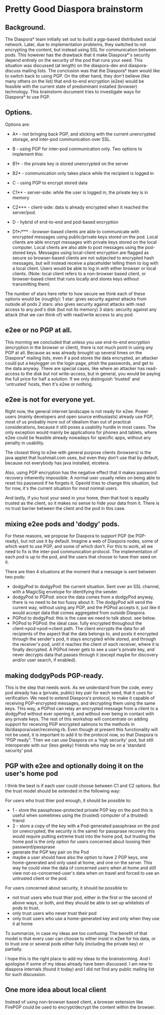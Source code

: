 Pretty Good Diaspora brainstorm
====================


Background.
-----------------
The Diaspora\* team initially set out to build a pgp-based distributed social network. Later, due to implementation problems, they switched to not encrypting the content, but instead using SSL for communication between pods. This however has the drawback that it make Diaspora\*'s security depend entirely on the security of the pod that runs your seed. This situation was discussed (at length) on the diaspora-dev and diaspora-discuss mailing lists. The conclusion was that the Diaspora\* team would like to switch back to using PGP. On the other hand, they don't believe (like many others on the list) that end-to-end encryption (e2ee) would be feasible with the current state of predominant installed (browser) technology. This brainstorm document tries to investigate ways for Diaspora* to use PGP.


Options.
-----------------
Options are:

- A* - not bringing back PGP, and sticking with the current unencrypted storage, and inter-pod communication over SSL.

- B - using PGP for inter-pod communication only. Two options to implement this:
- B1* - the private key is stored unencrypted on the server
- B2* - communication only takes place while the recipient is logged in

- C - using PGP to encrypt stored data 
- C1** - server-side: while the user is logged in, the private key is in memory
- C2*** - client-side: data is already encrypted when it reached the server/pod.

- D - hybrid of end-to-end and pod-based encryption
- D1*/*** - browser-based clients are able to communicate with encrypted messages using public/private keys stored on the pod. Local clients are able encrypt messages with private keys stored on the local computer. Local clients are also able to post messages using the pod-stored keys. Messages using local-client encryption are flagged as secure so browser-based clients are not subjected to encrypted hash messages, but will instead receive a placeholder telling them to log with a local client. Users would be able to log in with either browser or local clients. (Note: local client refers to a non-browser based client, or browser-based client that runs locally and stores keys without transmitting them)

The number of stars here refer to how secure we think each of these options would be (roughly):
1 star: gives security against attacks from outside all pods
2 stars: also gives security against attacks with read access to any pod's disk (but not its memory)
3 stars: security against any attack (that we can think of) with read/write access to any pod.


e2ee or no PGP at all.
-----------------
This morning we concluded that unless you use end-to-end encryption (encryption in the browser or client), there is not much point in using any PGP at all. Because as was already brought up several times on the Diaspora* mailing lists, even if a pod stores the data encrypted, an attacker could put a keylogger on the login page, phish the passwords, and get to the data anyway. There are special cases, like where an attacker has read-access to the disk but not write-access, but in general, you would be paying the full price for half a solution. If we only distinguish 'trusted' and 'untrusted' hosts, then it's e2ee or nothing.

e2ee is not for everyone yet.
-----------------
Right now, the general internet landscape is not ready for e2ee. Power users (mainly developers and open source enthusiasts) already use PGP, most of us probably more out of idealism than out of practical considerations, because it still poses a usability hurdle in most cases. The only exception would mainly be applications for phones and tablets, where e2ee could be feasible already nowadays for specific apps, without any penalty in usability.

The closest thing to e2ee with general purpose clients (browsers) is the java applet that hushmail.com uses, but even they don't use that by default, because not everybody has java installed, etcetera.

Also, using PGP encryption has the negative effect that it makes password recovery inherently impossible. A normal user usually relies on being able to reset his password if he forgets it. OpenId tries to change this situation, but for now, it's the current situation for most normal users.

And lastly, if you host your seed in your home, then that host is equally trusted as the client, so it makes no sense to hide your data from it. There is no trust barrier between the client and the pod in this case.

mixing e2ee pods and 'dodgy' pods.
-----------------
For these reasons, we propose for Diaspora to *support* PGP (be PGP-ready), but not use it by default. Imagine a web of Diaspora nodes, some of which want to use PGP, and some of which don't. For this to work, all we need to fix is the inter-pod communication protocol. The implementation of each pod is up to the pod, and the users that choose to have their seed on it.

There are then 4 situations at the moment that a message is sent between two pods:

- dodgyPod to dodgyPod: the current situation. Sent over an SSL channel, with a MagicSig envelope for identifying the sender.
- dodgyPod to PGPod: since the data comes from a dodgyPod anyway, there is no need to be too fussy about it. The dodgyPod will send the current way, without using any PGP, and the PGPod accepts it, just like it would accept data that comes aggregated from outside Diaspora.
- PGPod to dodgyPod: this is the case we need to talk about. see below.
- PGPod to PGPod: the ideal case. fully encrypted throughout the client→pod→pod→client path. The client encrypts the data for all recipients of the aspect that the data belongs to, and posts it encrypted through the sender's pod, it stays encrypted while stored, and through the receiver's pod, until it reaches the client of each receiver, where it is finally decrypted. A PGPod never gets to see a user's private key, and never decrypts data that passes through it (except maybe for discovery and/or user search, if enabled).

making dodgyPods PGP-ready.
-----------------
This is the step that needs work. As we understand from the code, every pod already has a (private, public) key pair for each seed, that it uses for verification. We need to extend Diaspora's protocol, to make it capable of receiving PGP-encrypted messages, and decrypting them using the same keys. This way, a PGPod can relay an encrypted message from a client to a dodgyPod without ever opening it, and without ever being in contact with any private keys. The rest of this workshop will concentrate on adding support for receiving PGP encrypted salmons to the methods in lib/diaspora/user/receiving.rb. Even though at present this functionality will not be used, it is important to add it to the protocol now, so that Diaspora is "PGP ready". Then we can use Diaspora on a 'high security' pod, but still interoperate with our (less geeky) friends who may be on a 'standard security' pod.

PGP with e2ee and optionally doing it on the user's home pod
-----------------
I think the best is if each user could choose between C1 and C2 options. But the trust model should
be extended in the following way:

For users who trust thier pod enough, it should be possible to:

- 1 - store the passphrase-protected private PGP key on the pod
  this is useful when sometimes using the (trusted) computer of a (trusted) friend
- 2 - store a copy of the key with a Pod-generated passphrase on the pod (or unencrypted, the security is the same) for passprase recovery
  this would require putting extreme trust into the home pod, but trusting the home pod is the only
  option for users concerned about loosing their password/passprase
- generate the PGP key pair on the Pod
- maybe a user should have also the option to have 2 PGP keys, one home-generated and only used at home, and one on the server. This way he could view the data of concerned users when at home and still view not-so-concerned-user's data when on travel and forced to use an untrusted client or the pod.

For users concerned about security, it should be possible to:

- not trust users who trust thier pod, either in the first or the second of above ways, or both, and they should be able to set up whitelists of pods to trust.
- only trust users who never trust their pod
- only trust users who use a home-generated key and only when they use it at home

To summarize, in case my ideas are too confusing: The benefit of that model is that every user can choose to either insist in e2ee for his data, or to trust one or several pods either fully (including the private key) or partially.

I hope this is the right place to add my ideas to the brainstorming. And I apologise if some of my ideas already have been discussed. I am new to diaspora internals (found it today) and I did not find any public mailing list for such discussion.


One more idea about local client
-----------------
Instead of using non-browser based client, a browser extension like FirePGP could be used to encrypt/decrypt the content within the browser.
